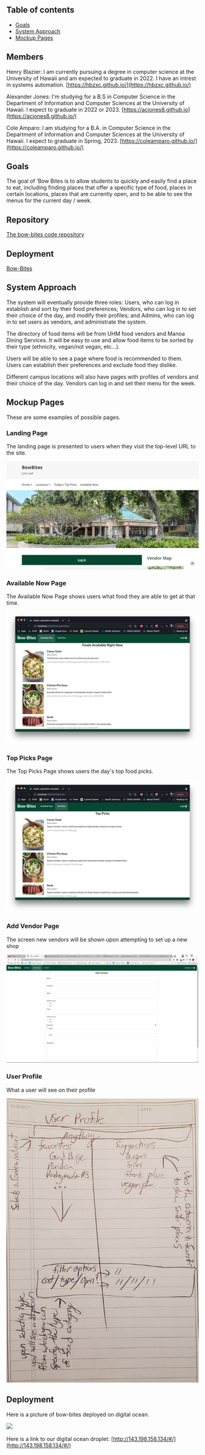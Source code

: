 ## Table of contents

* [Goals](#goals)
* [System Approach](#system-approach)
* [Mockup Pages](#mockup-pages)

## Members

Henry Blazier: I am currently pursuing a degree in computer science at the University of Hawaii and am expected to graduate in 2022. I have an intrest in systems automation.
[https://hbzxc.github.io/](https://hbzxc.github.io/)

Alexander Jones: I'm studying for a B.S in Computer Science in the Department of Information and Computer Sciences at the University of Hawaii. I expect to graduate in 2022 or 2023. [https://acjones8.github.io](https://acjones8.github.io/)

Cole Amparo: I am studying for a B.A. in Computer Science in the Department of Information and Computer Sciences at the University of Hawaii. I expect to graduate in Spring, 2023. 
[https://coleamparo.github.io/](https://coleamparo.github.io/)


## Goals

The goal of ‘Bow Bites is to allow students to quickly and easily find a place to eat, including finding places that offer a specific type of food, places in certain locations, places that are currently open, and to be able to see the menus for the current day / week.

## Repository

[The bow-bites code repository](https://github.com/bow-bites/bow-bites)

## Deployment
[Bow-Bites](http://143.198.158.134/#/)

## System Approach

The system will eventually provide three roles: Users, who can log in establish and sort by their food preferences; Vendors, who can log in to set their choice of the day, and modify their profiles; and Admins, who can log in to set users as vendors, and administrate the system. 

The directory of food items will be from UHM food vendors and Manoa Dining Services. It will be easy to use and allow food items to be sorted by their type (ethnicity, vegan/not vegan, etc...).

Users will be able to see a page where food is recommended to them. Users can establish their preferences and exclude food they dislike. 

Different campus locations will also have pages with profiles of vendors and their choice of the day. Vendors can log in and set their menu for the week.

## Mockup Pages

These are some examples of possible pages.

### Landing Page

The landing page is presented to users when they visit the top-level URL to the site.

![](images/mockup-landing.png)

### Available Now Page

The Available Now Page shows users what food they are able to get at that time.

![](images/AvailableNow-mockup.png)

### Top Picks Page

The Top Picks Page shows users the day's top food picks. 

![](images/TopPicks-mockup.png)

### Add Vendor Page 

The screen new vendors will be shown upon attempting to set up a new shop

![](images/AddVendorMock.PNG)

### User Profile

What a user will see on their profile

![](images/userProfile.jpg)

## Deployment 

Here is a picture of bow-bites deployed on digital ocean.

![](images/bow-bites-deployed.png)

Here is a link to our digital ocean droplet: 
[http://143.198.158.134/#/](http://143.198.158.134/#/)

